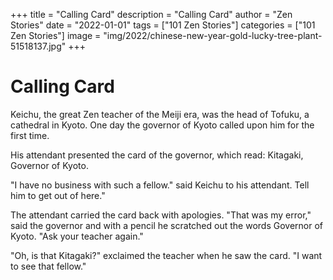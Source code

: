 +++
title = "Calling Card"
description = "Calling Card"
author = "Zen Stories"
date = "2022-01-01"
tags = ["101 Zen Stories"]
categories = ["101 Zen Stories"]
image =  "img/2022/chinese-new-year-gold-lucky-tree-plant-51518137.jpg"
+++

# Calling Card

Keichu, the great Zen teacher of the Meiji era, was the head of Tofuku, a cathedral in Kyoto. One day the governor of Kyoto called upon him for the first time.

His attendant presented the card of the governor, which read: Kitagaki, Governor of Kyoto.

"I have no business with such a fellow." said Keichu to his attendant. Tell him to get out of here."

The attendant carried the card back with apologies. "That was my error," said the governor and with a pencil he scratched out the words Governor of Kyoto. "Ask your teacher again."

"Oh, is that Kitagaki?" exclaimed the teacher when he saw the card. "I want to see that fellow."
